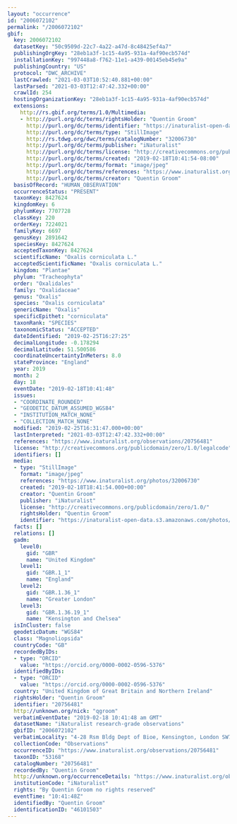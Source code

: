 ```yaml
---
layout: "occurrence"
id: "2006072102"
permalink: "/2006072102"
gbif:
  key: 2006072102
  datasetKey: "50c9509d-22c7-4a22-a47d-8c48425ef4a7"
  publishingOrgKey: "28eb1a3f-1c15-4a95-931a-4af90ecb574d"
  installationKey: "997448a8-f762-11e1-a439-00145eb45e9a"
  publishingCountry: "US"
  protocol: "DWC_ARCHIVE"
  lastCrawled: "2021-03-03T10:52:40.881+00:00"
  lastParsed: "2021-03-03T12:47:42.332+00:00"
  crawlId: 254
  hostingOrganizationKey: "28eb1a3f-1c15-4a95-931a-4af90ecb574d"
  extensions:
    http://rs.gbif.org/terms/1.0/Multimedia:
    - http://purl.org/dc/terms/rightsHolder: "Quentin Groom"
      http://purl.org/dc/terms/identifier: "https://inaturalist-open-data.s3.amazonaws.com/photos/32006730/original.jpeg?1551112073"
      http://purl.org/dc/terms/type: "StillImage"
      http://rs.tdwg.org/dwc/terms/catalogNumber: "32006730"
      http://purl.org/dc/terms/publisher: "iNaturalist"
      http://purl.org/dc/terms/license: "http://creativecommons.org/publicdomain/zero/1.0/"
      http://purl.org/dc/terms/created: "2019-02-18T10:41:54-08:00"
      http://purl.org/dc/terms/format: "image/jpeg"
      http://purl.org/dc/terms/references: "https://www.inaturalist.org/photos/32006730"
      http://purl.org/dc/terms/creator: "Quentin Groom"
  basisOfRecord: "HUMAN_OBSERVATION"
  occurrenceStatus: "PRESENT"
  taxonKey: 8427624
  kingdomKey: 6
  phylumKey: 7707728
  classKey: 220
  orderKey: 7224021
  familyKey: 6697
  genusKey: 2891642
  speciesKey: 8427624
  acceptedTaxonKey: 8427624
  scientificName: "Oxalis corniculata L."
  acceptedScientificName: "Oxalis corniculata L."
  kingdom: "Plantae"
  phylum: "Tracheophyta"
  order: "Oxalidales"
  family: "Oxalidaceae"
  genus: "Oxalis"
  species: "Oxalis corniculata"
  genericName: "Oxalis"
  specificEpithet: "corniculata"
  taxonRank: "SPECIES"
  taxonomicStatus: "ACCEPTED"
  dateIdentified: "2019-02-25T16:27:25"
  decimalLongitude: -0.178294
  decimalLatitude: 51.500586
  coordinateUncertaintyInMeters: 8.0
  stateProvince: "England"
  year: 2019
  month: 2
  day: 18
  eventDate: "2019-02-18T10:41:48"
  issues:
  - "COORDINATE_ROUNDED"
  - "GEODETIC_DATUM_ASSUMED_WGS84"
  - "INSTITUTION_MATCH_NONE"
  - "COLLECTION_MATCH_NONE"
  modified: "2019-02-25T16:31:47.000+00:00"
  lastInterpreted: "2021-03-03T12:47:42.332+00:00"
  references: "https://www.inaturalist.org/observations/20756481"
  license: "http://creativecommons.org/publicdomain/zero/1.0/legalcode"
  identifiers: []
  media:
  - type: "StillImage"
    format: "image/jpeg"
    references: "https://www.inaturalist.org/photos/32006730"
    created: "2019-02-18T18:41:54.000+00:00"
    creator: "Quentin Groom"
    publisher: "iNaturalist"
    license: "http://creativecommons.org/publicdomain/zero/1.0/"
    rightsHolder: "Quentin Groom"
    identifier: "https://inaturalist-open-data.s3.amazonaws.com/photos/32006730/original.jpeg?1551112073"
  facts: []
  relations: []
  gadm:
    level0:
      gid: "GBR"
      name: "United Kingdom"
    level1:
      gid: "GBR.1_1"
      name: "England"
    level2:
      gid: "GBR.1.36_1"
      name: "Greater London"
    level3:
      gid: "GBR.1.36.19_1"
      name: "Kensington and Chelsea"
  isInCluster: false
  geodeticDatum: "WGS84"
  class: "Magnoliopsida"
  countryCode: "GB"
  recordedByIDs:
  - type: "ORCID"
    value: "https://orcid.org/0000-0002-0596-5376"
  identifiedByIDs:
  - type: "ORCID"
    value: "https://orcid.org/0000-0002-0596-5376"
  country: "United Kingdom of Great Britain and Northern Ireland"
  rightsHolder: "Quentin Groom"
  identifier: "20756481"
  http://unknown.org/nick: "qgroom"
  verbatimEventDate: "2019-02-18 10:41:48 am GMT"
  datasetName: "iNaturalist research-grade observations"
  gbifID: "2006072102"
  verbatimLocality: "4-28 Rsm Bldg Dept of Bioe, Kensington, London SW7 2AZ, UK"
  collectionCode: "Observations"
  occurrenceID: "https://www.inaturalist.org/observations/20756481"
  taxonID: "53168"
  catalogNumber: "20756481"
  recordedBy: "Quentin Groom"
  http://unknown.org/occurrenceDetails: "https://www.inaturalist.org/observations/20756481"
  institutionCode: "iNaturalist"
  rights: "By Quentin Groom no rights reserved"
  eventTime: "10:41:48Z"
  identifiedBy: "Quentin Groom"
  identificationID: "46101503"
---
```

